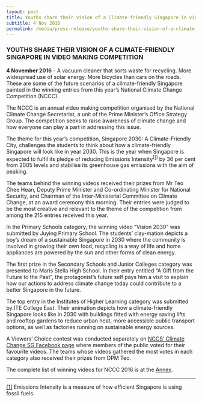 ```yaml
---
layout: post
title: Youths share their vision of a Climate-friendly Singapore in video making competition
subtitle: 4 Nov 2016
permalink: /media/press-release/youths-share-their-vision-of-a-climate-friendly-singapore-in-video-making-competition
---
```


### YOUTHS SHARE THEIR VISION OF A CLIMATE-FRIENDLY SINGAPORE IN VIDEO MAKING COMPETITION

**4 November 2016** - A vacuum cleaner that sorts waste for recycling.  More widespread use of solar energy. More bicycles than cars on the roads. These are some of the future scenarios of a climate-friendly Singapore painted in the winning entries from this year’s National Climate Change Competition (NCCC).

The NCCC is an annual video making competition organised by the National Climate Change Secretariat, a unit of the Prime Minister’s Office Strategy Group. The competition seeks to raise awareness of climate change and how everyone can play a part in addressing this issue.

The theme for this year’s competition, Singapore 2030: A Climate-Friendly City, challenges the students to think about how a climate-friendly Singapore will look like in year 2030. This is the year when Singapore is expected to fulfil its pledge of reducing Emissions Intensity<sup><a href="#_ftn1" name="_ftnref1" id="_ftnref1">[1]</a></sup> by 36 per cent from 2005 levels and stabilise its greenhouse gas emissions with the aim of peaking.

The teams behind the winning videos received their prizes from Mr Teo Chee Hean, Deputy Prime Minister and Co-ordinating Minister for National Security, and Chairman of the Inter-Ministerial Committee on Climate Change, at an award ceremony this morning. Their entries were judged to be the most creative and relevant to the theme of the competition from among the 215 entries received this year.

In the Primary Schools category, the winning video “Vision 2030” was submitted by Juying Primary School. The students’ clay-mation depicts a boy’s dream of a sustainable Singapore in 2030 where the community is involved in growing their own food, recycling is a way of life and home appliances are powered by the sun and other forms of clean energy.

The first prize in the Secondary Schools and Junior Colleges category was presented to Maris Stella High School.  In their entry entitled “A Gift from the Future to the Past”, the protagonist’s future self pays him a visit to explain how our actions to address climate change today could contribute to a better Singapore in the future.

The top entry in the Institutes of Higher Learning category was submitted by ITE College East. Their animation depicts how a climate-friendly Singapore looks like in 2030 with buildings fitted with energy saving lifts and rooftop gardens to reduce urban heat, more accessible public transport options, as well as factories running on sustainable energy sources.

A Viewers’ Choice contest was conducted separately on [<a href="https://www.facebook.com/ClimateChangeSG/" target="_blank">NCCS’ Climate Change SG Facebook page</a>](https://www.facebook.com/ClimateChangeSG/) where members of the public voted for their favourite videos. The teams whose videos gathered the most votes in each category also received their prizes from DPM Teo.

The complete list of winning videos for NCCC 2016 is at the [<a href="/docs/default-source/news-documents/annex---nccc-2016-winners.pdf" target="_blank">Annex</a>](/docs/default-source/news-documents/annex---nccc-2016-winners.pdf).

___

<a href="#_ftnref1" name="_ftn1" id="_ftn1">[1]</a> Emissions Intensity is a measure of how efficient Singapore is using fossil fuels.